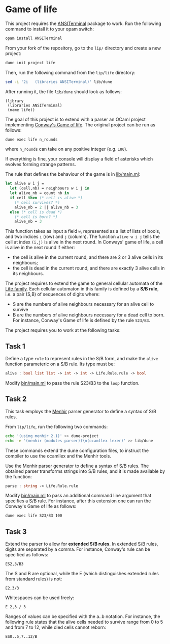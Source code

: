 # Game of life

This project requires the [ANSITerminal](https://opam.ocaml.org/packages/ANSITerminal/) package to work. Run the following command to install it to your opam switch:
```bash
opam install ANSITerminal
```

From your fork of the repository, go to the `lip/` directory and create a new project:
```bash
dune init project life
```

Then, run the following command from the `lip/life` directory:
```bash
sed -i '2i   (libraries ANSITerminal)' lib/dune
```

After running it, the file `lib/dune` should look as follows:
```
(library
 (libraries ANSITerminal)
 (name life))
```

The goal of this project is to extend with a parser
an OCaml project implementing [Conway's Game of life](https://playgameoflife.com/).
The original project can be run as follows:
```bash
dune exec life n_rounds
```
where `n_rounds` can take on any positive integer (e.g. `100`).

If everything is fine, your console will display a field of asterisks
which evolves forming strange patterns.

The rule that defines the behaviour of the game is in [lib/main.ml](lib/main.ml):
```ocaml
let alive w i j =
  let (cell,nb) = neighbours w i j in
  let alive_nb = count nb in
  if cell then (* cell is alive *)
    (* cell survives? *)
    alive_nb = 2 || alive_nb = 3
  else (* cell is dead *)
    (* cell is born? *)
    alive_nb = 3
```
This function takes as input a field `w`, represented as a list of lists of bools, and two indices `i` (row) and `j` (column).
The function `alive w i j` tells the cell at index `(i,j)` is alive
in the next round.
In Conways' game of life, a cell is alive in the next round if either:
- the cell is alive in the current round, and there are 2 or 3 alive cells in its neighbours;
- the cell is dead in the current round, and there are exactly 3 alive cells in its neighbours.

The project requires to extend the game to general cellular automata
of the [Life family](http://www.mirekw.com/ca/rullex_life.html).
Each cellular automaton in this family is defined by a **S/B rule**,
i.e. a pair (S,B) of sequences of digits where:
- S are the numbers of alive neighbours necessary for an alive cell to survive
- B are the numbers of alive neighbours necessary for a dead cell to born.
For instance, Conway's Game of life is defined by the rule `S23/B3`.

The project requires you to work at the following tasks:

## Task 1

Define a type `rule` to represent rules in the S/B form, and
make the `alive` function parameteric on a S/B rule.
Its type must be:
```ocaml
alive : bool list list -> int -> int -> Life.Rule.rule -> bool
```
Modify [bin/main.ml](bin/main.ml) to pass the rule S23/B3 to the `loop` function.

## Task 2

This task employs the [Menhir](https://gallium.inria.fr/~fpottier/menhir/)
parser generator to define a syntax of S/B rules.

From `lip/life`, run the following two commands:
```bash
echo '(using menhir 2.1)' >> dune-project
echo -e '(menhir (modules parser))\n(ocamllex lexer)' >> lib/dune
```
These commands extend the dune configuration files,
to instruct the compiler to use the ocamllex and the Menhir tools.


Use the Menhir parser generator to define a syntax of S/B rules.
The obtained parser transforms strings into S/B rules,
and it is made available by the function:
```ocaml
parse : string -> Life.Rule.rule
```
Modify [bin/main.ml](bin/main.ml) to pass an additional command line argument
that specifies a S/B rule.
For instance, after this extension one can run the
Conway's Game of life as follows:
```bash
dune exec life S23/B3 100
```

## Task 3

Extend the parser to allow for **extended S/B rules**.
In extended S/B rules, digits are separated by a comma.
For instance, Conway's rule can be specified as follows:
```
ES2,3/B3
```
The S and B are optional, while the E (which distinguishes extended rules from standard rules) is not:
```
E2,3/3
```
Whitespaces can be used freely:
```
E 2,3 / 3
```
Ranges of values can be specified with the a..b notation.
For instance, the following rule states that the alive cells needed to survive
range from 0 to 5 and from 7 to 12, while died cells cannot reborn:
```
ES0..5,7..12/B
```